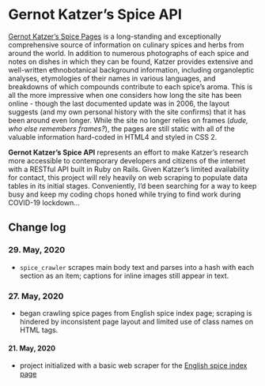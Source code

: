 # Gernot Katzer’s Spice API

[Gernot Katzer’s Spice Pages](http://gernot-katzers-spice-pages.com/engl/index.html) is a long-standing and exceptionally comprehensive source of information on culinary spices and herbs from around the world. In addition to numerous photographs of each spice and notes on dishes in which they can be found, Katzer provides
extensive and well-written ethnobotanical background information, including organoleptic analyses, etymologies of their names in various languages, and breakdowns of which compounds contribute to each spice’s aroma. This is all the more impressive when one considers how long the site has been online - though the last documented update was in 2006, the layout suggests (and my own personal history with the site confirms) that it has been around even longer. While the site no longer relies on frames (_dude, who else remembers frames?_), the pages are still static with all of the valuable information hard-coded in HTML4 and styled in CSS 2.

**Gernot Katzer’s Spice API** represents an effort to make Katzer’s research more accessible to contemporary developers and citizens of the internet with a RESTful API built in Ruby on Rails. Given Katzer’s limited availability for contact, this project will rely heavily on web scraping to populate data tables in its initial stages. Conveniently, I’d been searching for a way to keep busy and keep my coding chops honed while trying to find work during COVID-19 lockdown...

## Change log

### 29. May, 2020

- `spice_crawler` scrapes main body text and parses into a hash with each section as an item; captions for inline images still appear in text.

### 27. May, 2020

- began crawling spice pages from English spice index page; scraping is hindered by inconsistent page layout and limited use of class names on HTML tags.

#### 21. May, 2020

- project initialized with a basic web scraper for the [English spice index page](http://gernot-katzers-spice-pages.com/engl/spice_small.html)
